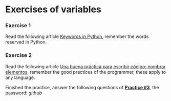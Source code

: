 # Exercises of variables

### Exercise 1

Read the following article [Keywords in Python](https://www.programiz.com/python-programming/keyword-list), remember the words reserved in Python.

### Exercise 2

Read the following article [Una buena práctica para escribir código: nombrar elementos](https://platzi.com/blog/buena-practica-codigo-nombrar-elementos/), remember the good practices of the programmer, these apply to any language.

Finished the practice, answer the following questions of [**Practice #3**](https://www.programiz.com/python-programming/keyword-list), the password: *github*
